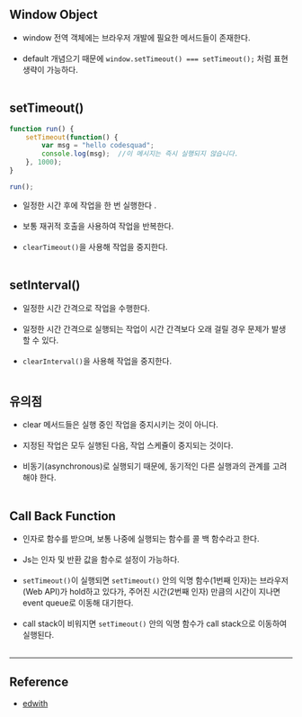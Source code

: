 Window Object
-------------

-	window 전역 객체에는 브라우저 개발에 필요한 메서드들이 존재한다.<br><br>
-	default 개념으기 때문에 `window.setTimeout() === setTimeout();` 처럼 표현 생략이 가능하다.<br><br>

setTimeout()
------------

```javascript
function run() {
    setTimeout(function() {
        var msg = "hello codesquad";
        console.log(msg);  //이 메시지는 즉시 실행되지 않습니다.
    }, 1000);
}

run();
```

-	일정한 시간 후에 작업을 한 번 실행한다 .<br><br>
-	보통 재귀적 호출을 사용하여 작업을 반복한다.<br><br>
-	`clearTimeout()`을 사용해 작업을 중지한다.<br><br>

setInterval()
-------------

-	일정한 시간 간격으로 작업을 수행한다.<br><br>
-	일정한 시간 간격으로 실행되는 작업이 시간 간격보다 오래 걸릴 경우 문제가 발생할 수 있다.<br><br>
-	`clearInterval()`을 사용해 작업을 중지한다.<br><br>

유의점
------

-	clear 메서드들은 실행 중인 작업을 중지시키는 것이 아니다.<br><br>
-	지정된 작업은 모두 실행된 다음, 작업 스케쥴이 중지되는 것이다.<br><br>
-	비동기(asynchronous)로 실행되기 때문에, 동기적인 다른 실행과의 관계를 고려해야 한다.<br><br>

Call Back Function
------------------

-	인자로 함수를 받으며, 보통 나중에 실행되는 함수를 콜 백 함수라고 한다.<br><br>
-	Js는 인자 및 반환 값을 함수로 설정이 가능하다.<br><br>
-	`setTimeout()`이 실행되면 `setTimeout()` 안의 익명 함수(1번째 인자)는 브라우저(Web API)가 hold하고 있다가, 주어진 시간(2번째 인자) 만큼의 시간이 지나면 event queue로 이동해 대기한다.<br><br>
-	call stack이 비워지면 `setTimeout()` 안의 익명 함수가 call stack으로 이동하여 실행된다.<br><br>

---

Reference
---------

-	[edwith](https://www.edwith.org/boostcourse-web/lecture/16698/)
